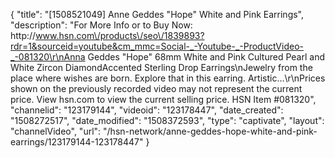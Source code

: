 {
    "title": "[1508521049] Anne Geddes \"Hope\" White and Pink Earrings",
    "description": "For More Info or to Buy Now: http:\/\/www.hsn.com\/products\/seo\/1839893?rdr=1&sourceid=youtube&cm_mmc=Social-_-Youtube-_-ProductVideo-_-081320\r\nAnna Geddes \"Hope\" 68mm White and Pink Cultured Pearl and White Zircon DiamondAccented Sterling Drop Earrings\nJewelry from the place where wishes are born. Explore that in this earring. Artistic...\r\nPrices shown on the previously recorded video may not represent the current price.  View hsn.com to view the current selling price. HSN Item #081320",
    "channelid": "123179144",
    "videoid": "123178447",
    "date_created": "1508272517",
    "date_modified": "1508372593",
    "type": "captivate",
    "layout": "channelVideo",
    "url": "\/hsn-network\/anne-geddes-hope-white-and-pink-earrings\/123179144-123178447"
}